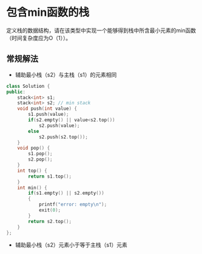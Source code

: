 # 包含min函数的栈  

定义栈的数据结构，请在该类型中实现一个能够得到栈中所含最小元素的min函数（时间复杂度应为O（1））。

## 常规解法

- 辅助最小栈（s2）与主栈（s1）的元素相同  

```cpp
class Solution {
public:
    stack<int> s1;
    stack<int> s2; // min stack
    void push(int value) {
        s1.push(value);
        if(s2.empty() || value<s2.top())
            s2.push(value);
        else
            s2.push(s2.top());
    }
    void pop() {
        s1.pop();
        s2.pop();
    }
    int top() {
        return s1.top();
    }
    int min() {
        if(s1.empty() || s2.empty())
        {
            printf("error: empty\n");
            exit(0);
        }
        return s2.top();
    }
};
```

- 辅助最小栈（s2）元素小于等于主栈（s1）元素  

```cpp

```
